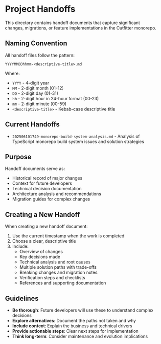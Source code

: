 # Project Handoffs

This directory contains handoff documents that capture significant changes, migrations, or feature implementations in the Outfitter monorepo.

## Naming Convention

All handoff files follow the pattern:

```text
YYYYMMDDhhmm-<descriptive-title>.md
```

Where:

- `YYYY` - 4-digit year
- `MM` - 2-digit month (01-12)
- `DD` - 2-digit day (01-31)
- `hh` - 2-digit hour in 24-hour format (00-23)
- `mm` - 2-digit minute (00-59)
- `<descriptive-title>` - Kebab-case descriptive title

## Current Handoffs

- `202506101749-monorepo-build-system-analysis.md` - Analysis of TypeScript
monorepo build system issues and solution strategies

## Purpose

Handoff documents serve as:

- Historical record of major changes
- Context for future developers
- Technical decision documentation
- Architecture analysis and recommendations
- Migration guides for complex changes

## Creating a New Handoff

When creating a new handoff document:

1. Use the current timestamp when the work is completed
2. Choose a clear, descriptive title
3. Include:
   - Overview of changes
   - Key decisions made
   - Technical analysis and root causes
   - Multiple solution paths with trade-offs
   - Breaking changes and migration notes
   - Verification steps and checklists
   - References and supporting documentation

## Guidelines

- **Be thorough**: Future developers will use these to understand complex
decisions
- **Explore alternatives**: Document the paths not taken and why
- **Include context**: Explain the business and technical drivers
- **Provide actionable steps**: Clear next steps for implementation
- **Think long-term**: Consider maintenance and evolution implications
